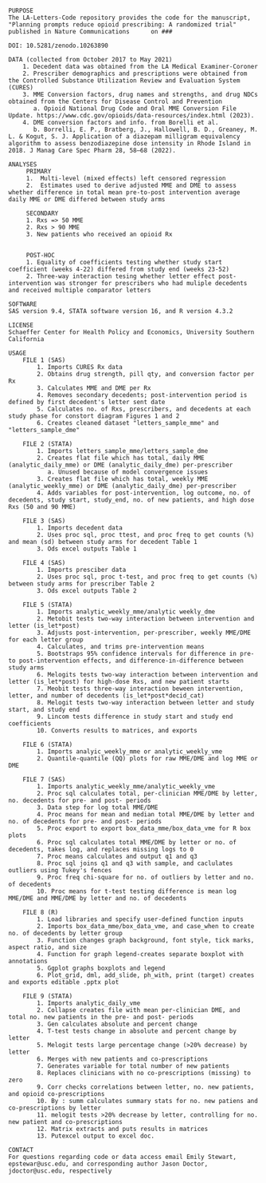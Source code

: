 
    PURPOSE
    The LA-Letters-Code repository provides the code for the manuscript, "Planning prompts reduce opioid prescribing: A randomized trial" published in Nature Communications      on ###

    DOI: 10.5281/zenodo.10263890

    DATA (collected from October 2017 to May 2021)
        1. Decedent data was obtained from the LA Medical Examiner-Coroner
        2. Prescriber demographics and prescriptions were obtained from the Controlled Substance Utilization Review and Evaluation System (CURES)
        3. MME Conversion factors, drug names and strengths, and drug NDCs obtained from the Centers for Disease Control and Prevention 
           a. Opioid National Drug Code and Oral MME Conversion File Update. https://www.cdc.gov/opioids/data-resources/index.html (2023). 
        4. DME conversion factors and info. from Borelli et al.
           b. Borrelli, E. P., Bratberg, J., Hallowell, B. D., Greaney, M. L. & Kogut, S. J. Application of a diazepam milligram equivalency algorithm to assess benzodiazepine dose intensity in Rhode Island in 2018. J Manag Care Spec Pharm 28, 58–68 (2022).

    ANALYSES 
         PRIMARY
         1.  Multi-level (mixed effects) left censored regression
         2.  Estimates used to derive adjusted MME and DME to assess whether difference in total mean pre-to-post intervention average daily MME or DME differed between study arms 

         SECONDARY
         1. Rxs => 50 MME
         2. Rxs > 90 MME
         3. New patients who received an opioid Rx

     
         POST-HOC
         1. Equality of coefficients testing whether study start coefficient (weeks 4-22) differed from study end (weeks 23-52)
         2. Three-way interaction tesing whether letter effect post-intervention was stronger for prescribers who had muliple decedents and received multiple comparator letters
     
    SOFTWARE
    SAS version 9.4, STATA software version 16, and R version 4.3.2

    LICENSE
    Schaeffer Center for Health Policy and Economics, University Southern California

    USAGE 
        FILE 1 (SAS)
            1. Imports CURES Rx data 
            2. Obtains drug strength, pill qty, and conversion factor per Rx
            3. Calculates MME and DME per Rx
            4. Removes secondary decedents; post-intervention period is defined by first decedent's letter sent date 
            5. Calculates no. of Rxs, prescribers, and decedents at each study phase for constort diagram Figures 1 and 2
            6. Creates cleaned dataset "letters_sample_mme" and "letters_sample_dme"

        FILE 2 (STATA)
            1. Imports letters_sample_mme/letters_sample_dme
            2. Creates flat file which has total, daily MME (analytic_daily_mme) or DME (analytic_daily_dme) per-prescriber
               a. Unused because of model convergence issues
            3. Creates flat file which has total, weekly MME (analytic_weekly_mme) or DME (analytic_daily_dme) per-prescriber
            4. Adds variables for post-intervention, log outcome, no. of decedents, study start, study_end, no. of new patients, and high dose Rxs (50 and 90 MME)

        FILE 3 (SAS)
            1. Imports decedent data
            2. Uses proc sql, proc ttest, and proc freq to get counts (%) and mean (sd) between study arms for decedent Table 1
            3. Ods excel outputs Table 1 

        FILE 4 (SAS)
            1. Imports presciber data
            2. Uses proc sql, proc t-test, and proc freq to get counts (%) between study arms for prescriber Table 2
            3. Ods excel outputs Table 2 

        FILE 5 (STATA)
            1. Imports analytic_weekly_mme/analytic weekly_dme
            2. Metobit tests two-way interaction between intervention and letter (is_let*post)
            3. Adjusts post-intervention, per-prescriber, weekly MME/DME for each letter group
            4. Calculates, and trims pre-intervention means
            5. Bootstraps 95% confidence intervals for difference in pre- to post-intervention effects, and difference-in-difference between study arms
            6. Melogits tests two-way interaction between intervention and letter (is_let*post) for high-dose Rxs, and new patient starts
            7. Meobit tests three-way interaction beween intervention, letter, and number of decedents (is_let*post*decid_cat)
            8. Melogit tests two-way interaction between letter and study start, and study end
            9. Lincom tests difference in study start and study end coefficients
            10. Converts results to matrices, and exports

        FILE 6 (STATA)
            1. Imports analyic_weekly_mme or analytic_weekly_vme
            2. Quantile-quantile (QQ) plots for raw MME/DME and log MME or DME 

        FILE 7 (SAS) 
            1. Imports analytic_weekly_mme/analytic_weekly_vme 
            2. Proc sql calculates total, per-clinician MME/DME by letter, no. decedents for pre- and post- periods
            3. Data step for log total MME/DME
            4. Proc means for mean and median total MME/DME by letter and no. of decedents for pre- and post- periods
            5. Proc export to export box_data_mme/box_data_vme for R box plots
            6. Proc sql calculates total MME/DME by letter or no. of decedents, takes log, and replaces missing logs to 0
            7. Proc means calculates and output q1 and q3
            8. Proc sql joins q1 and q3 with sample, and caclulates outliers using Tukey's fences 
            9. Proc freq chi-square for no. of outliers by letter and no. of decedents 
            10. Proc means for t-test testing difference is mean log MME/DME and MME/DME by letter and no. of decedents 
            
        FILE 8 (R)
            1. Load libraries and specify user-defined function inputs 
            2. Imports box_data_mme/box_data_vme, and case_when to create no. of decedents by letter group 
            3. Function changes graph background, font style, tick marks, aspect ratio, and size 
            4. Function for graph legend-creates separate boxplot with annotations 
            5. Ggplot graphs boxplots and legend
            6. Plot_grid, dml, add_slide, ph_with, print (target) creates and exports editable .pptx plot

        FILE 9 (STATA)
            1. Imports analytic_daily_vme 
            2. Collapse creates file with mean per-clinician DME, and total no. new patients in the pre- and post- periods
            3. Gen calculates absolute and percent change 
            4. T-test tests change in absolute and percent change by letter 
            5. Melogit tests large percentage change (>20% decrease) by letter
            6. Merges with new patients and co-prescriptions 
            7. Generates variable for total number of new patients 
            8. Replaces clinicians with no co-prescriptions (missing) to zero
            9. Corr checks correlations between letter, no. new patients, and opioid co-prescriptions 
            10. By : summ calculates summary stats for no. new patiens and co-prescriptions by letter
            11. melogit tests >20% decrease by letter, controlling for no. new patient and co-prescriptions 
            12. Matrix extracts and puts results in matrices 
            13. Putexcel output to excel doc.     

    CONTACT
    For questions regarding code or data access email Emily Stewart, epstewar@usc.edu, and corresponding author Jason Doctor, jdoctor@usc.edu, respectively 
